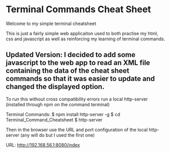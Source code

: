 # Terminal Commands Cheat Sheet

Welcome to my simple terminal cheatsheet

This is just a fairly simple web applicaiton used to both practise my html, css and javascript as well as reinforcing my learning of terminal commands.

## Updated Version: I decided to add some javascript to the web app to read an XML file containing the data of the cheat sheet commands so that it was easier to update and changed the displayed option.

To run this without cross compatibility errors run a local http-server (installed through npm on the command terminal)

Terminal Commands:
	$ npm install http-server -g
	$ cd Terminal_Command_Cheatsheet
	$ http-server

Then in the browser use the URL and port configuration of the local http-server (any will do but I used the first one)

URL: http://192.168.56.1:8080/index


